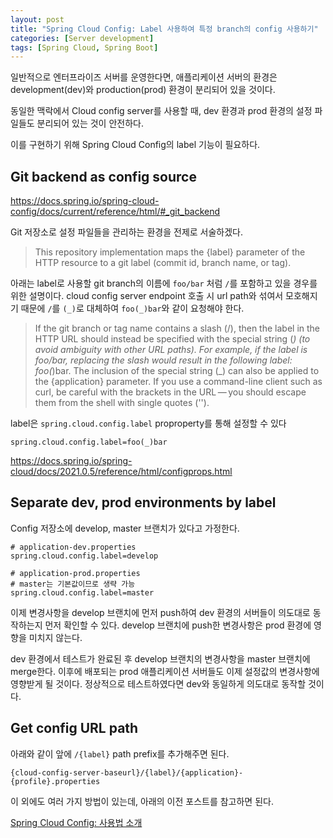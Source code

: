 ```yaml
---
layout: post
title: "Spring Cloud Config: Label 사용하여 특정 branch의 config 사용하기"
categories: [Server development]
tags: [Spring Cloud, Spring Boot]
---
```


일반적으로 엔터프라이즈 서버를 운영한다면, 애플리케이션 서버의 환경은 development(dev)와 production(prod) 환경이 분리되어 있을 것이다.

동일한 맥락에서 Cloud config server를 사용할 때, dev 환경과 prod 환경의 설정 파일들도 분리되어 있는 것이 안전하다.

이를 구현하기 위해 Spring Cloud Config의 label 기능이 필요하다.

## Git backend as config source

<https://docs.spring.io/spring-cloud-config/docs/current/reference/html/#_git_backend>

Git 저장소로 설정 파일들을 관리하는 환경을 전제로 서술하겠다.

> This repository implementation maps the {label} parameter of the HTTP resource to a git label (commit id, branch name, or tag).

아래는 label로 사용할 git branch의 이름에 `foo/bar` 처럼 `/`를 포함하고 있을 경우를 위한 설명이다. cloud config server endpoint 호출 시 url path와 섞여서 모호해지기 때문에 `/`를 `(_)`로 대체하여 `foo(_)bar`와 같이 요청해야 한다.

> If the git branch or tag name contains a slash (/), then the label in the HTTP URL should instead be specified with the special string (_) (to avoid ambiguity with other URL paths). For example, if the label is foo/bar, replacing the slash would result in the following label: foo(_)bar. The inclusion of the special string (_) can also be applied to the {application} parameter. If you use a command-line client such as curl, be careful with the brackets in the URL — you should escape them from the shell with single quotes ('').

label은 `spring.cloud.config.label` proproperty를 통해 설정할 수 있다

```properties
spring.cloud.config.label=foo(_)bar
```

<https://docs.spring.io/spring-cloud/docs/2021.0.5/reference/html/configprops.html>

## Separate dev, prod environments by label

Config 저장소에 develop, master 브랜치가 있다고 가정한다.

```properties
# application-dev.properties
spring.cloud.config.label=develop
```

```properties
# application-prod.properties
# master는 기본값이므로 생략 가능
spring.cloud.config.label=master
```

이제 변경사항을 develop 브랜치에 먼저 push하여 dev 환경의 서버들이 의도대로 동작하는지 먼저 확인할 수 있다. develop 브랜치에 push한 변경사항은 prod 환경에 영향을 미치지 않는다.

dev 환경에서 테스트가 완료된 후 develop 브랜치의 변경사항을 master 브랜치에 merge한다. 이후에 배포되는 prod 애플리케이션 서버들도 이제 설정값의 변경사항에 영향받게 될 것이다. 정상적으로 테스트하였다면 dev와 동일하게 의도대로 동작할 것이다.

## Get config URL path

아래와 같이 앞에 `/{label}` path prefix를 추가해주면 된다.

`{cloud-config-server-baseurl}/{label}/{application}-{profile}.properties`

이 외에도 여러 가지 방법이 있는데, 아래의 이전 포스트를 참고하면 된다.

[Spring Cloud Config: 사용법 소개](/spring-cloud-config-usage/)
